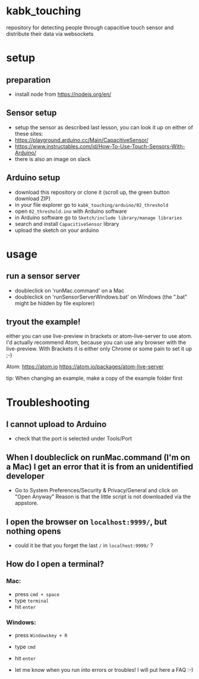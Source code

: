 # kabk_touching
repository for detecting people through capacitive touch sensor and distribute their data via websockets

# setup

## preparation
- install node from https://nodejs.org/en/

## Sensor setup
- setup the sensor as described last lesson, you can look it up on either of these sites:
- https://playground.arduino.cc/Main/CapacitiveSensor/
- https://www.instructables.com/id/How-To-Use-Touch-Sensors-With-Arduino/
- there is also an image on slack

## Arduino setup
- download this repository or clone it (scroll up, the green button download ZIP)
- in your file explorer go to `kabk_touching/arduino/02_threshold`
- open `02_threshold.ino` with Arduino software
- in Arduino software go to `Sketch/include library/manage libraries`
- search and install `CapacitiveSensor` library
- upload the sketch on your arduino

# usage

## run a sensor server

- doubleclick on 'runMac.command' on a Mac
- doubleclick on 'runSensorServerWindows.bat' on Windows (the ".bat" might be hidden by file explorer)

## tryout the example!

either you can use live-preview in brackets or atom-live-server to use atom.
I'd actually recommend Atom, because you can use any browser with the live-preview.
With Brackets it is either only Chrome or some pain to set it up ;-) 

Atom:
https://atom.io
https://atom.io/packages/atom-live-server

tip: When changing an example, make a copy of the example folder first


# Troubleshooting
## I cannot upload to Arduino
- check that the port is selected under Tools/Port

## When I doubleclick on runMac.command (I'm on a Mac) I get an error that it is from an unidentified developer
- Go to System Preferences/Security & Privacy/General and click on "Open Anyway"
Reason is that the little script is not downloaded via the appstore.

## I open the browser on `localhost:9999/`, but nothing opens
- could it be that you forget the last `/` in `localhost:9999/` ?

## How do I open a terminal?
### Mac:
- press `cmd + space`
- type `terminal`
- hit `enter`
### Windows:
- press `Windowskey + R`
- type `cmd`
- hit `enter`

- let me know when you run into errors or troubles! I will put here a FAQ :-)
